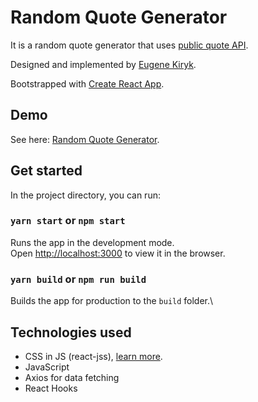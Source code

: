 # Random Quote Generator

It is a random quote generator that uses [public quote API](https://github.com/lukePeavey/quotable).

Designed and implemented by [Eugene Kiryk](https://github.com/eugenekiryk).

Bootstrapped with [Create React App](https://github.com/facebook/create-react-app).

## Demo

See here: [Random Quote Generator](https://quote-gen.vercel.app/).

## Get started

In the project directory, you can run:

### `yarn start` or `npm start`

Runs the app in the development mode.\
Open [http://localhost:3000](http://localhost:3000) to view it in the browser.

### `yarn build` or `npm run build`

Builds the app for production to the `build` folder.\

## Technologies used

- CSS in JS (react-jss), [learn more](https://cssinjs.org/).
- JavaScript
- Axios for data fetching
- React Hooks